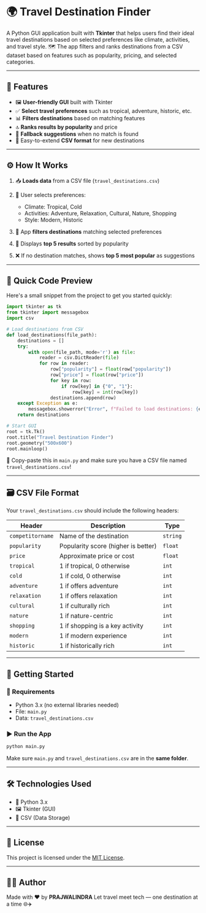 # 🌍 Travel Destination Finder

A Python GUI application built with **Tkinter** that helps users find their ideal travel destinations based on selected preferences like climate, activities, and travel style.
🗺️ The app filters and ranks destinations from a CSV dataset based on features such as popularity, pricing, and selected categories.

---

## 🎯 Features

* 🖼️ **User-friendly GUI** built with Tkinter
* ✅ **Select travel preferences** such as tropical, adventure, historic, etc.
* 📊 **Filters destinations** based on matching features
* 🔝 **Ranks results by popularity** and price
* 🚨 **Fallback suggestions** when no match is found
* 📄 Easy-to-extend **CSV format** for new destinations

---

## ⚙️ How It Works

1. 📥 **Loads data** from a CSV file (`travel_destinations.csv`)
2. 🧾 User selects preferences:

   * Climate: Tropical, Cold
   * Activities: Adventure, Relaxation, Cultural, Nature, Shopping
   * Style: Modern, Historic
3. 🧠 App **filters destinations** matching selected preferences
4. 🌟 Displays **top 5 results** sorted by popularity
5. ❌ If no destination matches, shows **top 5 most popular** as suggestions

---

## 🧪 Quick Code Preview

Here's a small snippet from the project to get you started quickly:

```python
import tkinter as tk
from tkinter import messagebox
import csv

# Load destinations from CSV
def load_destinations(file_path):
    destinations = []
    try:
        with open(file_path, mode='r') as file:
            reader = csv.DictReader(file)
            for row in reader:
                row["popularity"] = float(row["popularity"])
                row["price"] = float(row["price"])
                for key in row:
                    if row[key] in {"0", "1"}:
                        row[key] = int(row[key])
                destinations.append(row)
    except Exception as e:
        messagebox.showerror("Error", f"Failed to load destinations: {e}")
    return destinations

# Start GUI
root = tk.Tk()
root.title("Travel Destination Finder")
root.geometry("500x600")
root.mainloop()
```

📌 Copy-paste this in `main.py` and make sure you have a CSV file named `travel_destinations.csv`!

---

## 🗃️ CSV File Format

Your `travel_destinations.csv` should include the following headers:

| Header           | Description                         | Type     |
| ---------------- | ----------------------------------- | -------- |
| `competitorname` | Name of the destination             | `string` |
| `popularity`     | Popularity score (higher is better) | `float`  |
| `price`          | Approximate price or cost           | `float`  |
| `tropical`       | 1 if tropical, 0 otherwise          | `int`    |
| `cold`           | 1 if cold, 0 otherwise              | `int`    |
| `adventure`      | 1 if offers adventure               | `int`    |
| `relaxation`     | 1 if offers relaxation              | `int`    |
| `cultural`       | 1 if culturally rich                | `int`    |
| `nature`         | 1 if nature-centric                 | `int`    |
| `shopping`       | 1 if shopping is a key activity     | `int`    |
| `modern`         | 1 if modern experience              | `int`    |
| `historic`       | 1 if historically rich              | `int`    |

---

## 🚀 Getting Started

### 🧰 Requirements

* Python 3.x (no external libraries needed)
* File: `main.py`
* Data: `travel_destinations.csv`

### ▶️ Run the App

```bash
python main.py
```

Make sure `main.py` and `travel_destinations.csv` are in the **same folder**.

---

## 🛠️ Technologies Used

* 🐍 Python 3.x
* 🖼️ Tkinter (GUI)
* 📄 CSV (Data Storage)

---

## 📃 License

This project is licensed under the [MIT License](LICENSE).

---

## 👨‍💻 Author

Made with ❤️ by **PRAJWALINDRA**
Let travel meet tech — one destination at a time 🌐✈️
